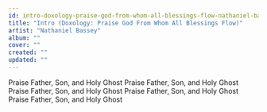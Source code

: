 ```yaml
---
id: intro-doxology-praise-god-from-whom-all-blessings-flow-nathaniel-bassey
title: "Intro (Doxology: Praise God From Whom All Blessings Flow)"
artist: "Nathaniel Bassey"
album: ""
cover: ""
created: ""
updated: ""
---
```


Praise Father, Son, and Holy Ghost
Praise Father, Son, and Holy Ghost
Praise Father, Son, and Holy Ghost
Praise Father, Son, and Holy Ghost
Praise Father, Son, and Holy Ghost